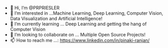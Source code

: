- 👋 Hi, I’m @PRPRIESLER
- 👀 I’m interested in ...Machine Learning, Deep Learning, Computer Vision, Data Visualization and Artificial Intelligence! 
- 🌱 I’m currently learning ... Deep Learning and getting the hang of Computer Vision
- 💞️ I’m looking to collaborate on ... Multiple Open Source Projects!
- 📫 How to reach me ...: https://www.linkedin.com/in/pinaki-ranjan/

<!---
PRPRIESLER/PRPRIESLER is a ✨ special ✨ repository because its `README.md` (this file) appears on your GitHub profile.
You can click the Preview link to take a look at your changes.
--->
